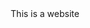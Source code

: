 <!doctype html>
<html>
<head>
<meta charset="utf-8">
<title>Miss Mew's Guild</title>
</head>

<body>
	<div align="center">This is a website</a>
</body>
</html>
